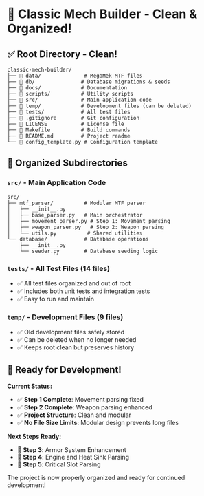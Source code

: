 # 🎉 Classic Mech Builder - Clean & Organized!

## ✅ Root Directory - Clean!
```
classic-mech-builder/
├── 📁 data/              # MegaMek MTF files
├── 📁 db/               # Database migrations & seeds  
├── 📁 docs/             # Documentation
├── 📁 scripts/          # Utility scripts
├── 📁 src/              # Main application code
├── 📁 temp/             # Development files (can be deleted)
├── 📁 tests/            # All test files
├── 📄 .gitignore        # Git configuration
├── 📄 LICENSE           # License file
├── 📄 Makefile          # Build commands
├── 📄 README.md         # Project readme
└── 📄 config_template.py # Configuration template
```

## 📂 Organized Subdirectories

### `src/` - Main Application Code
```
src/
├── mtf_parser/          # Modular MTF parser
│   ├── __init__.py
│   ├── base_parser.py   # Main orchestrator
│   ├── movement_parser.py # Step 1: Movement parsing
│   ├── weapon_parser.py   # Step 2: Weapon parsing
│   └── utils.py          # Shared utilities
└── database/            # Database operations
    ├── __init__.py
    └── seeder.py        # Database seeding logic
```

### `tests/` - All Test Files (14 files)
- ✅ All test files organized and out of root
- ✅ Includes both unit tests and integration tests
- ✅ Easy to run and maintain

### `temp/` - Development Files (9 files)
- ✅ Old development files safely stored
- ✅ Can be deleted when no longer needed
- ✅ Keeps root clean but preserves history

## 🚀 Ready for Development!

**Current Status:**
- ✅ **Step 1 Complete**: Movement parsing fixed
- ✅ **Step 2 Complete**: Weapon parsing enhanced  
- ✅ **Project Structure**: Clean and modular
- ✅ **No File Size Limits**: Modular design prevents long files

**Next Steps Ready:**
- 🔄 **Step 3**: Armor System Enhancement
- 🔄 **Step 4**: Engine and Heat Sink Parsing
- 🔄 **Step 5**: Critical Slot Parsing

The project is now properly organized and ready for continued development!
